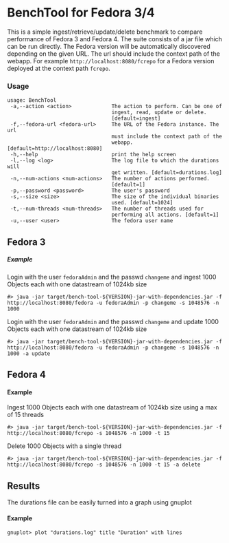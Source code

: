 BenchTool for Fedora 3/4
=======================================================================================
This is a simple ingest/retrieve/update/delete benchmark to compare performance of Fedora 3 and Fedora 4. 
The suite consists of a jar file which can be run directly. The Fedora version will be automatically discovered depending on the given URL.
The url should include the context path of the webapp. For example `http://localhost:8080/fcrepo` for a Fedora version deployed at the context path `fcrepo`. 


### Usage

```
usage: BenchTool
 -a,--action <action>             The action to perform. Can be one of
                                  ingest, read, update or delete.
                                  [default=ingest]
 -f,--fedora-url <fedora-url>     The URL of the Fedora instance. The url
                                  must include the context path of the
                                  webapp. [default=http://localhost:8080]
 -h,--help                        print the help screen
 -l,--log <log>                   The log file to which the durations will
                                  get written. [default=durations.log]
 -n,--num-actions <num-actions>   The number of actions performed.
                                  [default=1]
 -p,--password <password>         The user's password
 -s,--size <size>                 The size of the individual binaries
                                  used. [default=1024]
 -t,--num-threads <num-threads>   The number of threads used for
                                  performing all actions. [default=1]
 -u,--user <user>                 The fedora user name
```

Fedora 3
--------

##### Example
Login with the user `fedoraAdmin` and the passwd `changeme` and ingest 1000 Objects each with one datastream of 1024kb size 
```
#> java -jar target/bench-tool-${VERSION}-jar-with-dependencies.jar -f http://localhost:8080/fedora -u fedoraAdmin -p changeme -s 1048576 -n 1000 
```

Login with the user `fedoraAdmin` and the passwd `changeme` and update 1000 Objects each with one datastream of 1024kb size 

```
#> java -jar target/bench-tool-${VERSION}-jar-with-dependencies.jar -f http://localhost:8080/fedora -u fedoraAdmin -p changeme -s 1048576 -n 1000 -a update
```

Fedora 4
--------

#### Example
Ingest 1000 Objects each with one datastream of 1024kb size using a max of 15 threads 

```
#> java -jar target/bench-tool-${VERSION}-jar-with-dependencies.jar -f http://localhost:8080/fcrepo -s 1048576 -n 1000 -t 15 
```

Delete 1000 Objects with a single thread

```
#> java -jar target/bench-tool-${VERSION}-jar-with-dependencies.jar -f http://localhost:8080/fcrepo -s 1048576 -n 1000 -t 15 -a delete 
```

Results
-------
The durations file can be easily turned into a graph using gnuplot

#### Example
```
gnuplot> plot "durations.log" title "Duration" with lines
```
